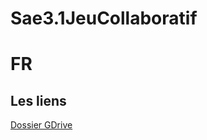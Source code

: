 # Sae3.1JeuCollaboratif
# FR
## Les liens
[Dossier GDrive](https://drive.google.com/drive/u/0/folders/1nrI8UrISSwA__PHS3U2pQChvAAbq7WW9)
